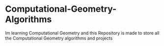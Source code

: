 # Computational-Geometry-Algorithms
 Im learning Computational Geometry and this Repository is made to store all the Computational Geometry algorithms and projects
